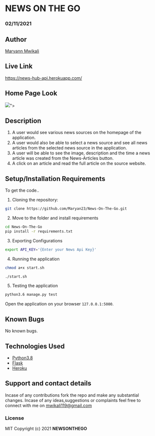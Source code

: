 # NEWS ON THE GO
### 02/11/2021
## Author
[Maryann Mwikali](https://github.com/Maryan23)
## Live Link

https://news-hub-api.herokuapp.com/

## Home Page Look
<img src="app/static/images/Screenshot.png">">

## Description
1. A user would see various news sources on the homepage of the application.
2. A user would also be able to select a news source and see all news articles from the selected news source in the application.
3. A user will be able to see the image, description and the time a news article was created from the News-Articles button.
4. A click on an article and read the full article on the source website.
## Setup/Installation Requirements
To get the code..

1. Cloning the repository:
  ```bash
  git clone https://github.com/Maryan23/News-On-The-Go.git
  ```
2. Move to the folder and install requirements
  ```bash
  cd News-On-The-Go
  pip install -r requirements.txt
  ```
3. Exporting Configurations
  ```bash
  export API_KEY='{Enter your News Api Key}'
  ```
4. Running the application

  ```bash
  chmod a+x start.sh

  ./start.sh
  ```
5. Testing the application
  ```bash
  python3.6 manage.py test
  ```
Open the application on your browser `127.0.0.1:5000`.

## Known Bugs
No known bugs.
## Technologies Used
* [Python3.8](https://www.python.org/)
* [Flask](http://flask.pocoo.org/)
* [Heroku](https://heroku.com)
## Support and contact details
Incase of any contributions fork the repo and make any substantial changes.
Incase of any ideas,suggestions or complaints feel free to connect with me on mwikali119@gmail.com 
### License
MIT
Copyright (c) 2021 **NEWSONTHEGO**
  